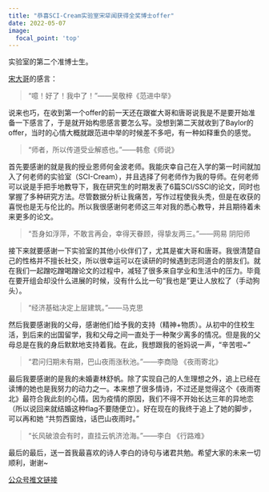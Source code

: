 ```yaml
---
title: "恭喜SCI-Cream实验室宋牮闻获得全奖博士offer"
date: 2022-05-07
image:
  focal_point: 'top'
---
```


实验室的第二个准博士生。

<!--more-->

[宋大哥](https://sci-cream.netlify.app/author/song-jianwen/)的感言：

>“噫！好了！我中了！”——吴敬梓《范进中举》

说来也巧，在收到第一个offer的前一天还在跟崔大哥和唐哥说我是不是要开始准备一下感言了，于是就开始构思感言要怎么写。没想到第二天就收到了Baylor的offer，当时的心情大概就跟范进中举的时候差不多吧，有一种如释重负的感觉。

>“师者，所以传道受业解惑也。”——韩愈《师说》

首先要感谢的就是我的授业恩师何金波老师。我能庆幸自己在入学的第一时间就加入了何老师的实验室（SCI-Cream），并且选择了何老师作为我的导师。在何老师可以说是手把手地教导下，我在研究生的时期发表了6篇SCI/SSCI的论文，同时也掌握了多种研究方法。尽管数据分析让我痛苦，写作过程使我头秃，但是在收获的喜悦也是无与伦比的。所以我很感谢何老师这三年对我的悉心教导，并且期待着未来更多的论文。

>“吾身如浮萍，不敢言再会，幸得天眷顾，得挚友两三。”——网易 阴阳师

接下来就要感谢一下实验室的其他小伙伴们了，尤其是崔大哥和唐哥。我很清楚自己的性格并不擅长社交，所以很幸运可以在读研的时候遇到志同道合的朋友们。就在我们一起蹭吃蹭喝蹭论文的过程中，减轻了很多来自学业和生活中的压力。毕竟在要开组会却没什么进展的时候，没有什么比一句“我也是”更让人放松了（手动狗头）。

>“经济基础决定上层建筑。”——马克思

然后我要感谢我的父母，感谢他们给予我的支持（精神+物质）。从初中的住校生活，到后来的出国留学，我和父母之间一直处于一种聚少离多的情况。但是我的父母总是在我的身后默默地支持着我。在此，我想跟我的爸妈说一声，“辛苦啦~”

>“君问归期未有期，巴山夜雨涨秋池。”——李商隐 《夜雨寄北》 

最后我要感谢的是我的未婚妻林舒帆。除了实现自己的人生理想之外，追上已经在读博的她也是我努力的动力之一。本来想了很多情诗，不过还是觉得这个《夜雨寄北》最符合我此刻的心情。因为疫情的原因，我们不得不开始长达三年的异地恋（所以说回来就结婚这种flag不要随便立）。好在现在的我终于追上了她的脚步，可以再和她 “共剪西窗烛，话巴山夜雨时。”

>“长风破浪会有时，直挂云帆济沧海。”——李白 《行路难》

最后的最后，送一首我最喜欢的诗人李白的诗句与诸君共勉。希望大家的未来一切顺利，谢谢~

[公众号推文链接](https://mp.weixin.qq.com/s?__biz=MzkwMTI2NTk5NA==&mid=2247483902&idx=1&sn=fa2b226e81ce9ba83b7e14e75b50589b&chksm=c0b62edbf7c1a7cd937ae07b97752b50a4e97a5f2cc890ff72c6c7477ec592c9a2cdde3385bf&scene=132#wechat_redirect)
